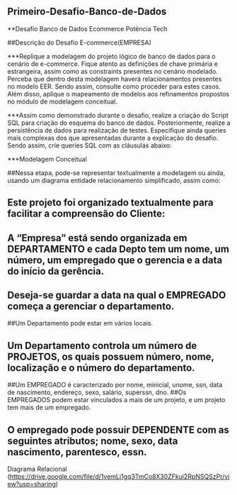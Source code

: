## Primeiro-Desafio-Banco-de-Dados

**Desafio Banco de Dados Ecommerce Potência Tech

##Descrição do Desafio E-commerce(EMPRESA)
	
 ***Replique a modelagem do projeto lógico de banco de dados para o cenário de e-commerce. Fique atento as definições de chave primária e estrangeira, assim como as constraints presentes no cenário modelado. Perceba que dentro desta modelagem haverá relacionamentos presentes no modelo EER. Sendo assim, consulte como proceder para estes casos. Além disso, aplique o mapeamento de modelos aos refinamentos propostos no módulo de modelagem conceitual.
	
 ***Assim como demonstrado durante o desafio, realize a criação do Script SQL para criação do esquema do banco de dados. Posteriormente, realize a persistência de dados para realização de testes. Especifique ainda queries mais complexas dos que apresentadas durante a explicação do desafio. Sendo assim, crie queries SQL com as cláusulas abaixo:

***Modelagem Conceitual

##Nessa etapa, pode-se representar textualmente a modelagem ou ainda, usando um diagrama entidade relacionamento simplificado, assim como:

## Este projeto foi organizado textualmente para facilitar a compreensão do Cliente:
## A “Empresa” está sendo organizada em DEPARTAMENTO  e cada Depto tem um nome, um número,  um empregado que o gerencia e a data do início da gerência.
## Deseja-se guardar a data na qual o EMPREGADO começa a gerenciar o departamento.
##Um Departamento pode estar em vários locais.
## Um Departamento controla um número de PROJETOS, os quais possuem número, nome, localização e o número do departamento.
##Um EMPREGADO é caracterizado por nome, minicial, unome, ssn, data de nascimento, endereço, sexo, salário, superssn, dno.
##Os EMPREGADOS podem  estar vinculados a mais de um projeto, e um projeto tem mais de um empregado. 
##  O  empregado pode possuir DEPENDENTE com as seguintes atributos; nome, sexo, data nascimento, parentesco, essn.

Diagrama Relacional (https://drive.google.com/file/d/1vemLj1gq3TmCo8X30ZFkui2RpNSQSzPr/view?usp=sharing)

